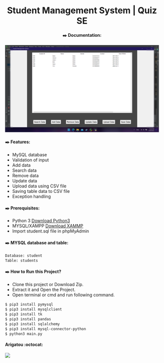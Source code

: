 #  <center>Student Management System | Quiz SE</center>
####  <center> :black_nib: Documentation: </center>

<img src="documentation/newdoc.png" />

#### :black_nib: Features:
- MySQL database
- Validation of input
- Add data
- Search data
- Remove data
- Update data
- Upload data using CSV file
- Saving table data to CSV file
- Exception handling

#### :black_nib: Prerequisites:
- Python 3 [Download Python3](https://www.python.org/downloads/)
- MYSQL/XAMPP [Download XAMMP](https://www.apachefriends.org/download.html)
- Import student.sql file in phpMyAdmin

#### :black_nib: MYSQL database and table:
```
Database: student 
Table: students
```


#### :black_nib: How to Run this Project?
- Clone this project or Download Zip.
- Extract it and Open the Project.
- Open terminal or cmd and run following command.
```shell
$ pip3 install pymysql
$ pip3 install mysqlclient
$ pip3 install tk
$ pip3 install pandas
$ pip3 install sqlalchemy
$ pip3 install mysql-connector-python
$ python3 main.py
```

#### Arigatou :octocat:
<img src="documentation/yoi.gif" />
